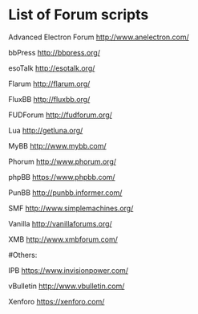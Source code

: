 # List of Forum scripts

Advanced Electron Forum http://www.anelectron.com/

bbPress http://bbpress.org/

esoTalk http://esotalk.org/

Flarum http://flarum.org/

FluxBB http://fluxbb.org/

FUDForum http://fudforum.org/

Lua http://getluna.org/

MyBB http://www.mybb.com/

Phorum http://www.phorum.org/

phpBB https://www.phpbb.com/

PunBB http://punbb.informer.com/

SMF http://www.simplemachines.org/

Vanilla http://vanillaforums.org/

XMB http://www.xmbforum.com/


#Others:

IPB https://www.invisionpower.com/

vBulletin http://www.vbulletin.com/

Xenforo https://xenforo.com/
